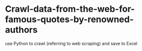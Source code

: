 # Crawl-data-from-the-web-for-famous-quotes-by-renowned-authors
use Python to crawl (referring to web scraping) and save to Excel

